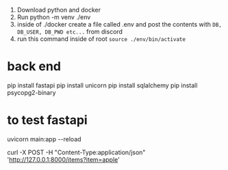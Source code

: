 1. Download python and docker
2. Run python -m venv ./env
3. inside of ./docker create a file called .env and post the contents with `DB, DB_USER, DB_PWD etc...` from discord
4. run this command inside of root `source ./env/bin/activate`


# back end 
pip install fastapi
pip install unicorn
pip install sqlalchemy
pip install psycopg2-binary
# to test fastapi
uvicorn main:app --reload

curl -X POST -H "Content-Type:application/json" 'http://127.0.0.1:8000/items?item=apple'